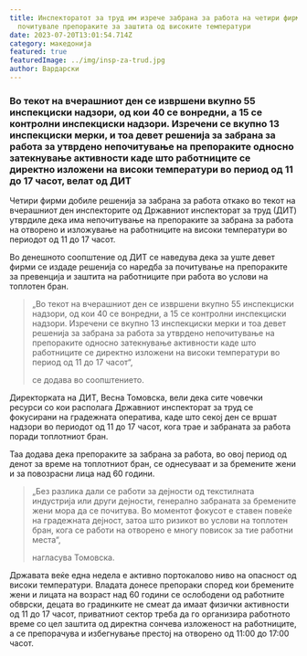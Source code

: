 ```yaml
---
title: Инспекторатот за труд им изрече забрана за работа на четири фирми – не ги
  почитувале препораките за заштита од високите температури
date: 2023-07-20T13:01:54.714Z
category: македонија
featured: true
featuredImage: ../img/insp-za-trud.jpg
author: Вардарски
---
```

<!--StartFragment-->

### Во текот на вчерашниот ден се извршени вкупно 55 инспекциски надзори, од кои 40 се вонредни, а 15 се контролни инспекциски надзори. Изречени се вкупно 13 инспекциски мерки, и тоа девет решенија за забрана за работа за утврдено непочитување на препораките односно затекнување активности каде што работниците се директно изложени на високи температури во период од 11 до 17 часот, велат од ДИТ

<!--EndFragment-->



<!--StartFragment-->

Четири фирми добиле решенија за забрана за работа откако во текот на вчерашниот ден инспекторите од Државниот инспекторат за труд (ДИТ) утврдиле дека има непочитување на препораките за забрана за работа на отворено и изложување на работниците на високи температури во периодот од 11 до 17 часот.

Во денешното соопштение од ДИТ се наведува дека за уште девет фирми се издаде решенија со наредба за почитување на препораките за превенција и заштита на работниците при работа во услови на топлотен бран. 

> „Во текот на вчерашниот ден се извршени вкупно 55 инспекциски надзори, од кои 40 се вонредни, а 15 се контролни инспекциски надзори. Изречени се вкупно 13 инспекциски мерки и тоа девет решенија за забрана за работа за утврдено непочитување на препораките односно затекнување активности каде што работниците се директно изложени на високи температури во период од 11 до 17 часот“,
>
> се додава во соопштението.

Директорката на ДИТ, Весна Томовска, вели дека сите човечки ресурси со кои располага Државниот инспекторат за труд се фокусирани на градежната оператива, каде што секој ден се вршат надзори во периодот од 11 до 17 часот, кога трае и забраната за работа поради топлотниот бран.

Таа додава дека препораките за забрана за работа, во овој период од денот за време на топлотниот бран, се однесуваат и за бремените жени и за повозрасни лица над 60 години.

> „Без разлика дали се работи за дејности од текстилната индустрија или други дејности, генерално забраната за бремените жени мора да се почитува. Во моментот фокусот е ставен повеќе на градежната дејност, затоа што ризикот во услови на топлотен бран, кога се работи на отворено е многу повисок за тие работни места“,
>
> нагласува Томовска.

<!--EndFragment--><!--StartFragment-->

Државата веќе една недела е активно портокалово ниво на опасност од високи температури. Владата донесе препораки според кои бремените жени и лицата на возраст над 60 години се ослободени од работните обврски, децата во градинките не смеат да имаат физички активности од 11 до 17 часот, приватниот сектор треба да го организира работното време со цел заштита од директна сончева изложеност на работниците, а се препорачува и избегнување престој на отворено од 11:00 до 17:00 часот.

<!--EndFragment-->